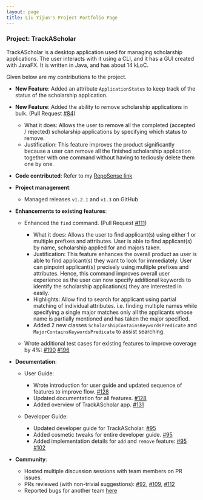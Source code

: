 ```yaml
---
layout: page
title: Liu Yijun's Project Portfolio Page
---
```


### Project: TrackAScholar

TrackAScholar is a desktop application used for managing scholarship applications.
The user interacts with it using a CLI, and it has a GUI created with JavaFX.
It is written in Java, and has about 14 kLoC.

Given below are my contributions to the project.

* **New Feature**: Added an attribute `ApplicationStatus` to keep track of the status of the scholarship application.

* **New Feature**: Added the ability to remove scholarship applications in bulk. (Pull Request [#84](https://github.com/AY2223S1-CS2103T-W10-3/tp/pull/84))
  * What it does: Allows the user to remove all the completed (accepted / rejected) scholarship applications by specifying which status to remove.
  * Justification: This feature improves the product significantly because a user can remove all the finished scholarship application together with one command without having to tediously delete them one by one.

* **Code contributed**: Refer to my [RepoSense link](https://nus-cs2103-ay2223s1.github.io/tp-dashboard/?search=l1uy1jun&sort=groupTitle&sortWithin=title&timeframe=commit&mergegroup=&groupSelect=groupByRepos&breakdown=true&checkedFileTypes=docs~functional-code~test-code~other)

* **Project management**:
  * Managed releases `v1.2.1` and `v1.3` on GitHub

* **Enhancements to existing features**:
  * Enhanced the `find` command. (Pull Request [#111](https://github.com/AY2223S1-CS2103T-W10-3/tp/pull/111))
    * What it does: Allows the user to find applicant(s) using either 1 or multiple prefixes and attributes. User is able to find applicant(s) by name, scholarship applied for and majors taken.
    * Justification: This feature enhances the overall product as user is able to find applicant(s) they want to look for immediately.
      User can pinpoint applicant(s) precisely using multiple prefixes and attributes.
      Hence, this command improves overall user experience as the user can now specify additional keywords to identify the scholarship application(s) they are interested in easily.
    * Highlights: Allow find to search for applicant using partial matching of individual attributes.
      i.e. finding multiple names while specifying a single major matches only all the applicants whose name is partially mentioned and has taken the major specified.
    * Added 2 new classes `ScholarshipContainsKeywordsPredicate` and `MajorContainsKeywordsPredicate` to assist searching.

  * Wrote additional test cases for existing features to improve coverage by 4%: [#190](https://github.com/AY2223S1-CS2103T-W10-3/tp/pull/190) [#196](https://github.com/AY2223S1-CS2103T-W10-3/tp/pull/196)
  
* **Documentation**:
  * User Guide:
    * Wrote introduction for user guide and updated sequence of features to improve flow. [#128](https://github.com/AY2223S1-CS2103T-W10-3/tp/pull/128)
    * Updated documentation for all features. [#128](https://github.com/AY2223S1-CS2103T-W10-3/tp/pull/128)
    * Added overview of TrackAScholar app. [#131](https://github.com/AY2223S1-CS2103T-W10-3/tp/pull/131)

  * Developer Guide:
    * Updated developer guide for TrackAScholar. [#95](https://github.com/AY2223S1-CS2103T-W10-3/tp/pull/95)
    * Added cosmetic tweaks for entire developer guide. [#95](https://github.com/AY2223S1-CS2103T-W10-3/tp/pull/95)
    * Added implementation details for `add` and `remove` feature: [#95](https://github.com/AY2223S1-CS2103T-W10-3/tp/pull/95) [#102](https://github.com/AY2223S1-CS2103T-W10-3/tp/pull/102)

* **Community**:
  * Hosted multiple discussion sessions with team members on PR issues.
  * PRs reviewed (with non-trivial suggestions): [#92](https://github.com/AY2223S1-CS2103T-W10-3/tp/pull/92), [#109](https://github.com/AY2223S1-CS2103T-W10-3/tp/pull/109), [#112](https://github.com/AY2223S1-CS2103T-W10-3/tp/pull/112)
  * Reported bugs for another team [here](https://github.com/L1uY1jun/ped/issues)
